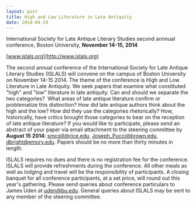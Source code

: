 ```yaml
---
layout: post
title: High and Low Literature in Late Antiquity
date: 2014-04-29
---
```


International Society for Late Antique Literary Studies second annnual
conference, Boston University, **November 14-15,
2014**

[www.islals.org](http://www.islals.org)

The
second annual conference of the International Society for Late Antique
Literary Studies (ISLALS) will convene on the campus of Boston
University on November 14-15 2014. The theme of the conference is High
and Low Literature in Late Antiquity. We seek papers that examine what
constituted "high" and "low" literature in late antiquity. Can and
should we separate the two categories?  What areas of late antique
literature confirm or problematize this distinction? How did late
antique authors think about the high and the low? How did they use the
categories rhetorically? How, historically, have critics brought those
categories to bear on the reception of late antique literature? If you
would like to participate, please send an abstract of your paper via
email attachment to the steering committee by **August 15 2014**:
<smcgill@rice.edu>, <Joseph_Pucci@brown.edu>, <dbright@emory.edu>.
Papers should be no more than thirty minutes in
length.

ISLALS requires no dues and there is no registration
fee for the conference. ISLALS will provide refreshments during the
conference. All other meals as well as lodging and travel will be the
responsibility of participants. A closing banquet for all conference
participants, at a set price, will round out this year's gathering.
Please send queries about conference particulars to James Uden at
<uden@bu.edu>. General queries about ISLALS may be sent to any member of
the steering committee.
